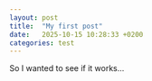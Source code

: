 ```yaml
---
layout: post
title:  "My first post"
date:   2025-10-15 10:28:33 +0200
categories: test
---
```

So I wanted to see if it works...